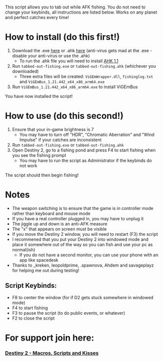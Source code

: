 This script allows you to tab out while AFK fishing. You do not need to change your keybinds, all instructions are listed below. Works on any planet and perfect catches every time!

# How to install (do this first!)
1. Download the .exe [here](https://github.com/Antraless/tabbed-out-fishing/raw/main/tabbed-out-fishing.exe) or .ahk [here](https://antraless.github.io/tabbed-out-fishing/tabbed-out-fishing.ahk) (anti-virus gets mad at the .exe - disable your anti-virus or use the .ahk)
   * To run the .ahk file you will need to install [AHK 1.1](https://www.autohotkey.com/download/ahk-install.exe)
2. Run `tabbed-out-fishing.exe` or `tabbed-out-fishing.ahk` (whichever you downloaded) 
   * Three extra files will be created: `ViGEmWrapper.dll`, `fishinglog.txt` and `ViGEmBus_1.21.442_x64_x86_arm64.exe`
3. Run `ViGEmBus_1.21.442_x64_x86_arm64.exe` to install ViGEmBus

You have now installed the script!
# How to use (do this second!)
1. Ensure that your in-game brightness is 7
   * You may have to turn off "HDR", "Chromatic Aberration" and "Wind Impulse" if your catches are inconsistent
2. Run `tabbed-out-fishing.exe` or `tabbed-out-fishing.ahk`
3. Open Destiny 2, go to a fishing pond and press F4 to start fishing when you see the fishing prompt
   * You may have to run the script as Administrator if the keybinds do not work

The script should then begin fishing!
# Notes
- The weapon switching is to ensure that the game is in controller mode rather than keyboard and mouse mode
- If you have a real controller plugged in, you may have to unplug it
- The jiggle up and down is an anti-AFK measure
- The "x" that appears on screen must be visible
- If you move the Destiny 2 window, you will need to restart (F3) the script
- I recommened that you put your Destiny 2 into windowed mode and place it somewhere out of the way so you can fish and use your pc as normal(ish)
   * If you do not have a second monitor, you can use your phone with an app like spacedesk
- Thanks to _kreken, leopoldprime, .spawnova, Ahdem and savageplayz for helping me out during testing!
## Script Keybinds: 
- F8 to center the window (for if D2 gets stuck somewhere in windowed mode)
- F4 to start fishing
- F3 to pause the script (to do public events, or whatever)
- F2 to close the script
# For support join here:
### [Destiny 2 - Macros, Scripts and Kisses](https://discord.gg/KGyjysA5WY)
